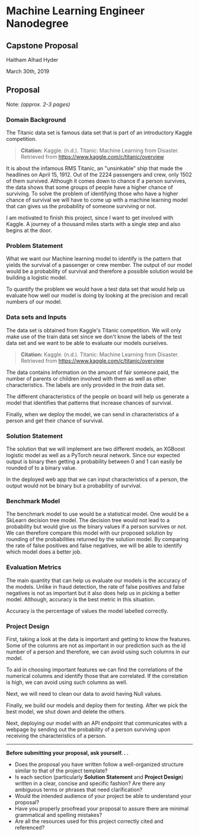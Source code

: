 # Machine Learning Engineer Nanodegree

## Capstone Proposal

Haitham Alhad Hyder

March 30th, 2019

## Proposal

Note: _(approx. 2-3 pages)_

### Domain Background

The Titanic data set is famous data set that is part of an introductory Kaggle competition.

> **Citation:** Kaggle. (n.d.). Titanic: Machine Learning from Disaster. Retrieved from <https://www.kaggle.com/c/titanic/overview>

It is about the infamous RMS Titanic, an "unsinkable" ship that made the headlines on April 15, 1912. Out of the 2224 passengers and crew, only 1502 of them survived. Although it comes down to chance if a person survives, the data shows that some groups of people have a higher chance of surviving. To solve the problem of identifying those who have a higher chance of survival we will have to come up with a machine learning model that can gives us the probability of someone surviving or not.

I am motivated to finish this project, since I want to get involved with Kaggle. A journey of a thousand miles starts with a single step and also begins at the door.

### Problem Statement

What we want our Machine learning model to identify is the pattern that yields the survival of a passenger or crew member. The output of our model would be a probability of survival and therefore a possible solution would be building a logistic model.

To quantify the problem we would have a test data set that would help us evaluate how well our model is doing by looking at the precision and recall numbers of our model.

### Data sets and Inputs

The data set is obtained from Kaggle's Titanic competition. We will only make use of the train data set since we don't know the labels of the test data set and we want to be able to evaluate our models ourselves.

> **Citation:** Kaggle. (n.d.). Titanic: Machine Learning from Disaster. Retrieved from <https://www.kaggle.com/c/titanic/overview>

The data contains information on the amount of fair someone paid, the number of parents or children involved with them as well as other characteristics. The labels are only provided in the _train_ data set.

The different characteristics of the people on board will help us generate a model that identifies that patterns that increase chances of survival.

Finally, when we deploy the model, we can send in characteristics of a person and get their chance of survival.

### Solution Statement

The solution that we will implement are two different models, an XGBoost logistic model as well as a PyTorch neural network. Since our expected output is binary then getting a probability between 0 and 1 can easily be rounded of to a binary value.

In the deployed web app that we can input characteristics of a person, the output would not be binary but a probability of survival.

### Benchmark Model

The benchmark model to use would be a statistical model. One would be a SkLearn decision tree model. The decision tree would not lead to a probability but would give us the binary values if a person survives or not. We can therefore compare this model with our proposed solution by rounding of the probabilities returned by the solution model. By comparing the rate of false positives and false negatives, we will be able to identify which model does a better job.

### Evaluation Metrics

The main quantity that can help us evaluate our models is the accuracy of the models. Unlike in fraud detection, the rate of false positives and false negatives is not as important but it also does help us in picking a better model. Although, accuracy is the best metric in this situation.

Accuracy is the percentage of values the model labelled correctly.

### Project Design

First, taking a look at the data is important and getting to know the features. Some of the columns are not as important in our prediction such as the id number of a person and therefore, we can avoid using such columns in our model.

To aid in choosing important features we can find the correlations of the numerical columns and identify those that are correlated. If the correlation is high, we can avoid using such columns as well.

Next, we will need to clean our data to avoid having Null values.

Finally, we build our models and deploy them for testing. After we pick the best model, we shut down and delete the others.

Next, deploying our model with an API endpoint that communicates with a webpage by sending out the probability of a person surviving upon receiving the characteristics of a person.

-----------

**Before submitting your proposal, ask yourself. . .**

- Does the proposal you have written follow a well-organized structure similar to that of the project template?
- Is each section (particularly **Solution Statement** and **Project Design**) written in a clear, concise and specific fashion? Are there any ambiguous terms or phrases that need clarification?
- Would the intended audience of your project be able to understand your proposal?
- Have you properly proofread your proposal to assure there are minimal grammatical and spelling mistakes?
- Are all the resources used for this project correctly cited and referenced?
